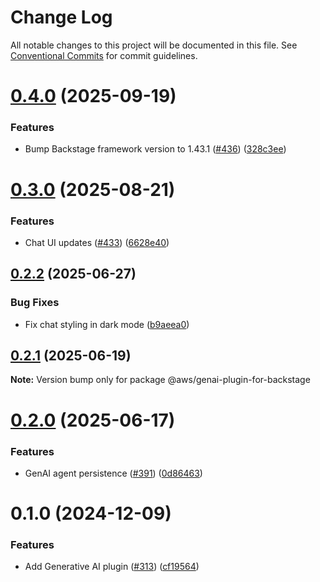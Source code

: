 # Change Log

All notable changes to this project will be documented in this file.
See [Conventional Commits](https://conventionalcommits.org) for commit guidelines.

# [0.4.0](https://github.com/awslabs/backstage-plugins-for-aws/compare/@aws/genai-plugin-for-backstage@0.3.0...@aws/genai-plugin-for-backstage@0.4.0) (2025-09-19)


### Features

* Bump Backstage framework version to 1.43.1 ([#436](https://github.com/awslabs/backstage-plugins-for-aws/issues/436)) ([328c3ee](https://github.com/awslabs/backstage-plugins-for-aws/commit/328c3ee74d67b78432d51ba29e6aef16e94bec25))





# [0.3.0](https://github.com/awslabs/backstage-plugins-for-aws/compare/@aws/genai-plugin-for-backstage@0.2.2...@aws/genai-plugin-for-backstage@0.3.0) (2025-08-21)


### Features

* Chat UI updates ([#433](https://github.com/awslabs/backstage-plugins-for-aws/issues/433)) ([6628e40](https://github.com/awslabs/backstage-plugins-for-aws/commit/6628e4029f611ba7073d5e6f34401247d1072fe2))





## [0.2.2](https://github.com/awslabs/backstage-plugins-for-aws/compare/@aws/genai-plugin-for-backstage@0.2.1...@aws/genai-plugin-for-backstage@0.2.2) (2025-06-27)


### Bug Fixes

* Fix chat styling in dark mode ([b9aeea0](https://github.com/awslabs/backstage-plugins-for-aws/commit/b9aeea0ca449d9fff01dc7a8f98160fdceef2f78))





## [0.2.1](https://github.com/awslabs/backstage-plugins-for-aws/compare/@aws/genai-plugin-for-backstage@0.2.0...@aws/genai-plugin-for-backstage@0.2.1) (2025-06-19)

**Note:** Version bump only for package @aws/genai-plugin-for-backstage





# [0.2.0](https://github.com/awslabs/backstage-plugins-for-aws/compare/@aws/genai-plugin-for-backstage@0.1.0...@aws/genai-plugin-for-backstage@0.2.0) (2025-06-17)


### Features

* GenAI agent persistence ([#391](https://github.com/awslabs/backstage-plugins-for-aws/issues/391)) ([0d86463](https://github.com/awslabs/backstage-plugins-for-aws/commit/0d8646347c70d1cd19857a1f7758e74863ec0e08))





# 0.1.0 (2024-12-09)


### Features

* Add Generative AI plugin ([#313](https://github.com/awslabs/backstage-plugins-for-aws/issues/313)) ([cf19564](https://github.com/awslabs/backstage-plugins-for-aws/commit/cf19564d5395d58e98417405fa36553f86530a36))
